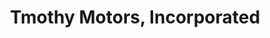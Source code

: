 ---
title: "Tmothy Motors, Incorporated"
url: /zamboanga-city/tmothy-motors-incorporated/
shop: Motorrad
---